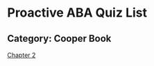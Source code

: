 # Proactive ABA Quiz List
## Category: Cooper Book</h2>

[Chapter 2](https://pactba.github.io/quiz/aba3e/ch2-01.html)
